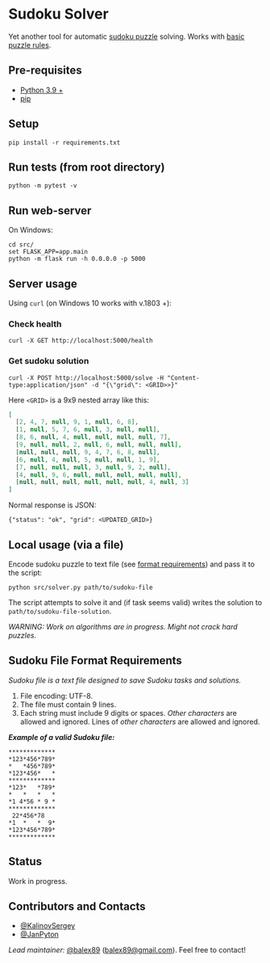 # Sudoku Solver
Yet another tool for automatic [sudoku puzzle](https://en.wikipedia.org/wiki/Sudoku) solving. Works with [basic puzzle rules](https://www.learn-sudoku.com/sudoku-rules.html). 

## Pre-requisites
- [Python 3.9 +](https://www.python.org/downloads/)
- [pip](https://pip.pypa.io/en/stable/)

## Setup
```commandline
pip install -r requirements.txt
```

## Run tests (from root directory)
```commandline
python -m pytest -v
```

## Run web-server
On Windows:
```
cd src/
set FLASK_APP=app.main
python -m flask run -h 0.0.0.0 -p 5000
```

## Server usage
Using `curl` (on Windows 10 works with v.1803 +):
### Check health
```commandline
curl -X GET http://localhost:5000/health
```
### Get sudoku solution
```
curl -X POST http://localhost:5000/solve -H "Content-type:application/json" -d "{\"grid\": <GRID>>}"
```
Here `<GRID>` is a 9x9 nested array like this:
```json
[
  [2, 4, 7, null, 9, 1, null, 6, 8],
  [1, null, 5, 7, 6, null, 3, null, null],
  [8, 6, null, 4, null, null, null, null, 7],
  [9, null, null, 2, null, 6, null, null, null],
  [null, null, null, 9, 4, 7, 6, 8, null],
  [6, null, 4, null, 5, null, null, 1, 9],
  [7, null, null, null, 3, null, 9, 2, null],
  [4, null, 9, 6, null, null, null, null, null],
  [null, null, null, null, null, null, 4, null, 3]
]
```
Normal response is JSON:
```
{"status": "ok", "grid": <UPDATED_GRID>}
```

## Local usage (via a file)
Encode sudoku puzzle to text file (see [format requirements](#sudoku-file-format-requirements)) and pass it to the script: 
```commandline
python src/solver.py path/to/sudoku-file
```
The script attempts to solve it and (if task seems valid) writes the solution to `path/to/sudoku-file-solution`.

*WARNING: Work on algorithms are in progress. Might not crack hard puzzles.*

## Sudoku File Format Requirements

_Sudoku file is a text file designed to save Sudoku tasks and solutions._

1. File encoding: UTF-8.
1. The file must contain 9 lines.
1. Each string must include 9 digits or spaces. *Other characters* are allowed and ignored. Lines of *other characters* are allowed and ignored.

***Example of a valid Sudoku file:***
```text
*************
*123*456*789*
*   *456*789*
*123*456*   *
*************
*123*   *789*
*   *   *   *
*1 4*56 * 9 *
*************
 22*456*78 
*1  *   *  9*
*123*456*789*
*************
```


## Status
Work in progress.

## Contributors and Contacts
- [@KalinovSergey](https://github.com/KalinovSergey)
- [@JanPyton](https://github.com/JanPyton)

_Lead maintainer:_ [@balex89](https://github.com/balex89) ([balex89@gmail.com](mailto:balex89@gmail.com)). Feel free to contact!
